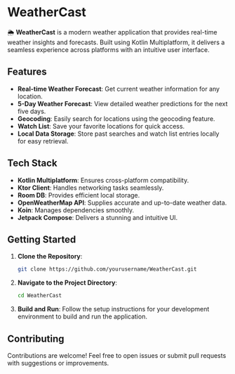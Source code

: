 # WeatherCast

🌦️ **WeatherCast** is a modern weather application that provides real-time weather insights and forecasts. Built using Kotlin Multiplatform, it delivers a seamless experience across platforms with an intuitive user interface.


## Features

- **Real-time Weather Forecast**: Get current weather information for any location.
- **5-Day Weather Forecast**: View detailed weather predictions for the next five days.
- **Geocoding**: Easily search for locations using the geocoding feature.
- **Watch List**: Save your favorite locations for quick access.
- **Local Data Storage**: Store past searches and watch list entries locally for easy retrieval.

## Tech Stack

- **Kotlin Multiplatform**: Ensures cross-platform compatibility.
- **Ktor Client**: Handles networking tasks seamlessly.
- **Room DB**: Provides efficient local storage.
- **OpenWeatherMap API**: Supplies accurate and up-to-date weather data.
- **Koin**: Manages dependencies smoothly.
- **Jetpack Compose**: Delivers a stunning and intuitive UI.

## Getting Started

1. **Clone the Repository**:
   ```bash
   git clone https://github.com/yourusername/WeatherCast.git

2. **Navigate to the Project Directory**:
   ```bash
   cd WeatherCast

3. **Build and Run**:
   Follow the setup instructions for your development environment to build and run the application.

## Contributing
   Contributions are welcome! Feel free to open issues or submit pull requests with suggestions or improvements.

